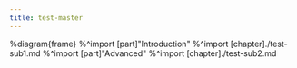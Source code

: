 ```yaml
---
title: test-master
---
```

%diagram{frame}
%^import [part]"Introduction"
%^import [chapter]./test-sub1.md
%^import [part]"Advanced"
%^import [chapter]./test-sub2.md
